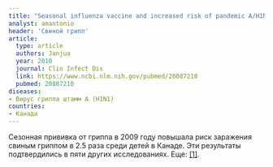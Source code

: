 ```yaml
---
title: "Seasonal influenza vaccine and increased risk of pandemic A/H1N1 related illness: first detection of the association in British Columbia, Canada"
analyst: amantonio
header: 'Свиной грипп'
article:
  type: article
  authors: Janjua
  year: 2010
  journal: Clin Infect Dis
  link: https://www.ncbi.nlm.nih.gov/pubmed/20887210
  pubmed: 20887210
diseases:
- Вирус гриппа штамм A (H1N1)
countries:
- Канада
---
```


Сезонная прививка от гриппа в 2009 году повышала риск заражения свиным гриппом в 2.5 раза среди детей в Канаде. Эти результаты подтвердились в пяти других исследованиях. Еще: [[1]](https://www.ncbi.nlm.nih.gov/pmc/articles/PMC2850386/).
